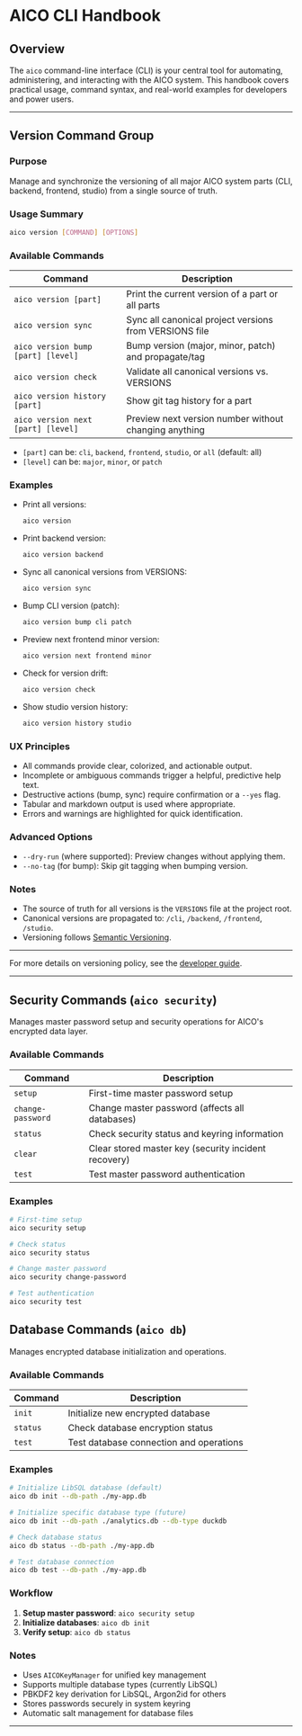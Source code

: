 # AICO CLI Handbook

## Overview
The `aico` command-line interface (CLI) is your central tool for automating, administering, and interacting with the AICO system. This handbook covers practical usage, command syntax, and real-world examples for developers and power users.

---

## Version Command Group

### Purpose
Manage and synchronize the versioning of all major AICO system parts (CLI, backend, frontend, studio) from a single source of truth.

### Usage Summary

```sh
aico version [COMMAND] [OPTIONS]
```

### Available Commands

| Command                                | Description                                             |
|----------------------------------------|---------------------------------------------------------|
| `aico version [part]`                  | Print the current version of a part or all parts        |
| `aico version sync`                    | Sync all canonical project versions from VERSIONS file  |
| `aico version bump [part] [level]`     | Bump version (major, minor, patch) and propagate/tag    |
| `aico version check`                   | Validate all canonical versions vs. VERSIONS            |
| `aico version history [part]`          | Show git tag history for a part                         |
| `aico version next [part] [level]`     | Preview next version number without changing anything   |

- `[part]` can be: `cli`, `backend`, `frontend`, `studio`, or `all` (default: all)
- `[level]` can be: `major`, `minor`, or `patch`

### Examples

- Print all versions:
  ```sh
  aico version
  ```
- Print backend version:
  ```sh
  aico version backend
  ```
- Sync all canonical versions from VERSIONS:
  ```sh
  aico version sync
  ```
- Bump CLI version (patch):
  ```sh
  aico version bump cli patch
  ```
- Preview next frontend minor version:
  ```sh
  aico version next frontend minor
  ```
- Check for version drift:
  ```sh
  aico version check
  ```
- Show studio version history:
  ```sh
  aico version history studio
  ```

### UX Principles
- All commands provide clear, colorized, and actionable output.
- Incomplete or ambiguous commands trigger a helpful, predictive help text.
- Destructive actions (bump, sync) require confirmation or a `--yes` flag.
- Tabular and markdown output is used where appropriate.
- Errors and warnings are highlighted for quick identification.

### Advanced Options
- `--dry-run` (where supported): Preview changes without applying them.
- `--no-tag` (for bump): Skip git tagging when bumping version.

### Notes
- The source of truth for all versions is the `VERSIONS` file at the project root.
- Canonical versions are propagated to: `/cli`, `/backend`, `/frontend`, `/studio`.
- Versioning follows [Semantic Versioning](https://semver.org/).

---

For more details on versioning policy, see the [developer guide](./versioning.md).

---

## Security Commands (`aico security`)

Manages master password setup and security operations for AICO's encrypted data layer.

### Available Commands

| Command | Description |
|---------|-------------|
| `setup` | First-time master password setup |
| `change-password` | Change master password (affects all databases) |
| `status` | Check security status and keyring information |
| `clear` | Clear stored master key (security incident recovery) |
| `test` | Test master password authentication |

### Examples

```bash
# First-time setup
aico security setup

# Check status
aico security status

# Change master password
aico security change-password

# Test authentication
aico security test
```

## Database Commands (`aico db`)

Manages encrypted database initialization and operations.

### Available Commands

| Command | Description |
|---------|-------------|
| `init` | Initialize new encrypted database |
| `status` | Check database encryption status |
| `test` | Test database connection and operations |

### Examples

```bash
# Initialize LibSQL database (default)
aico db init --db-path ./my-app.db

# Initialize specific database type (future)
aico db init --db-path ./analytics.db --db-type duckdb

# Check database status
aico db status --db-path ./my-app.db

# Test database connection
aico db test --db-path ./my-app.db
```

### Workflow

1. **Setup master password**: `aico security setup`
2. **Initialize databases**: `aico db init`
3. **Verify setup**: `aico db status`

### Notes
- Uses `AICOKeyManager` for unified key management
- Supports multiple database types (currently LibSQL)
- PBKDF2 key derivation for LibSQL, Argon2id for others
- Stores passwords securely in system keyring
- Automatic salt management for database files

---
